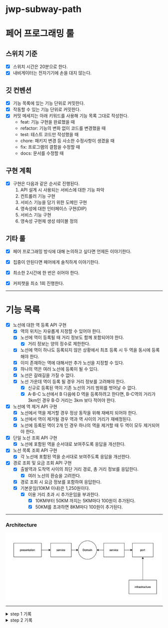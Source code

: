 # jwp-subway-path

# 페어 프로그래밍 룰

## 스위치 기준

- [x] 스위치 시간은 20분으로 한다.
- [x] 내비게이터는 전자기기에 손을 대지 않는다.

## 깃 컨벤션

- [x] 기능 목록에 있는 기능 단위로 커밋한다.
- [x] 작동할 수 있는 기능 단위로 커밋한다.
- [x] 커밋 메세지는 아래 키워드를 사용해 기능 목록 그대로 작성한다.
    - feat: 기능 구현을 완료했을 때
    - refactor: 기능의 변화 없이 코드를 변경했을 때
    - test: 테스트 코드만 작성했을 때
    - chore: 패키지 변경 등 사소한 수정사항이 생겼을 때
    - fix: 프로그램의 결함을 수정할 때
    - docs: 문서를 수정할 때

## 구현 계획

- [x] 구현은 다음과 같은 순서로 진행된다.
    1. API 설계 시 사용되는 서비스에 대한 기능 파악
    2. 컨트롤러 기능 구현 
    3. 서비스 기능을 담기 위한 도메인 구현
    4. 영속성에 대한 인터페이스 구현(DIP)
    5. 서비스 기능 구현
    6. 영속성 구현체 생성 테이블 정의

## 기타 룰

- [x] 페어 프로그래밍 방식에 대해 논의하고 싶다면 언제든 이야기한다.
- [x] 집중이 안된다면 페어에게 솔직하게 이야기한다.
- [x] 최소한 2시간에 한 번은 쉬어야 한다.
- [x] 커피챗을 최소 1회 진행한다.


---

# 기능 목록

- [x] 노선에 대한 역 등록 API 구현
  - [x] 역의 위치는 자유롭게 지정할 수 있어야 한다.
  - [x] 노선에 역이 등록될 때 거리 정보도 함께 포함되어야 한다.
    - [x] 거리 정보는 양의 정수로 제한한다.
  - [x] 노선에 역이 하나도 등록되지 않은 상황에서 최초 등록 시 두 역을 동시에 등록해야 한다.
  - [x] 이미 존재하는 역에 대해서만 추가 노선을 지정할 수 있다.
  - [x] 하나의 역은 여러 노선에 등록이 될 수 있다.
  - [x] 노선은 갈래길을 가질 수 없다.
  - [x] 노선 가운데 역이 등록 될 경우 거리 정보를 고려해야 한다.
    - [x] 신규로 등록된 역이 기존 노선의 거리 범위를 벗어날 수 없다.
    - [x] A-B-C 노선에서 B 다음에 D 역을 등록하려고 한다면, B-C역의 거리가 3km인 경우 B-D 거리는 3km 보다 적어야 한다.

- [x] 노선에 역 제거 API 구현
  - [x] 노선에서 역을 제거할 경우 정상 동작을 위해 재배치 되어야 한다.
  - [x] 노선에서 역이 제거될 경우 역과 역 사이의 거리가 재배정된다.
  - [x] 노선에 등록된 역이 2개 인 경우 하나의 역을 제거할 때 두 역이 모두 제거되어야 한다.

- [x] 단일 노선 조회 API 구현
  - [x] 노선에 포함된 역을 순서대로 보여주도록 응답을 개선한다.

- [x] 노선 목록 조회 API 구현
  - [x] 각 노선에 포함된 역을 순서대로 보여주도록 응답을 개선한다.

- [x] 경로 조회 및 요금 조회 API 구현
  - [x] 출발역과 도착역 사이의 최단 거리 경로, 총 거리 정보를 응답한다.
    - [x] 여러 노선의 환승을 고려한다.
  - [x]  경로 조회 시 요금 정보를 포함하여 응답한다.
  - [x] 기본운임(10KM 이내)은 1,250원이다.
    - [x] 이용 거리 초과 시 추가운임을 부과한다.
      - [x] 10KM부터 50KM 까지는 5KM마다 100원이 추가된다.
      - [x] 50KM를 초과하면 8KM마다 100원이 추가된다.

---
### Architecture
![img.png](img.png)

--- 

<details>
<summary> step 1 기록 </summary>
<div>

- [x] `Line` 도메인 엔티티를 CRUD용으로도 사용하기도 하고, 비즈니스 로직을 수행할 때 사용하기도 해서 문제가 많았음.
  - [x] 문제점 1: CRUD 시점에는 완전한 도메인 객체가 아님.
  - [x] 문제점 2: 하나의 도메인 엔티티가 여러 개념을 내포하고 있음.
    - [x] 따라서 `LineProperty` 라는 개념을 분리해 ID를 따로 부여했음. 
    - [x] 두 개념(CRUD, 비즈니스 로직용)은 라이프사이클이 다르기에 같은 도메인 엔티티에 정의되면 굉장히 복잡하기 떄문.
- [x] E2E 테스트 환경에서 사용하는 DataSource를 프로덕션 환경에서 사용하는 DataSource로부터 분리.
  - [x] `@SpringBootTest` 어노테이션은 기본적으로 main에 정의된 DataSource를 사용함.
    - [x] 따라서 `@AutoConfigureTestDatabase`를 통해 Embedded H2 DB를 사용하도록 변경.
    - [x] `@JdbcTest`의 경우 내부적으로 이미 해당 어노테이션이 적용되어 있어 문제가 없음.
- [x] 비즈니스 계층에서 발생하는 예외는 모두 커스텀하게 변경 
  - [x] 예측 가능한 예외를 커스텀하게 변경했을 때의 예상되는 장점은 다음과 같음.
    - [x] 예외 후처리가 쉬워짐. 예외마다 다른 처리를 적용할 수 있다.
    - [x] 예외 객체 하나로도 도메인적 표현이 가능해진다.
    - [x] 다른 라이브러리, 프레임워크에서 발생시키는 예외와 겹칠 일이 없다. (제일 중요한 부분이지 않을까)
  - [x] 하지만 커스텀 예외를 사용하면서 생기는 비용도 무시할 수 없음.
    - [x] 예외 객체까지도 관리포인트가 된다.
    - [x] 예외마다 처리가 달라지는 것이 아니라면 이점이 크게 없을 수 있다.
  - [x] 조금 더 고민해보기.
- [x] "SELECT ... WHERE ... IN" 으로 쿼리 개선
  - [x] 여러 번의 쿼리를 단 한 번의 쿼리로 리스트 형태로 받아올 수 있게 됨
- [x] 어플리케이션 레벨에서 조인과 비슷한 기능을 하는 코드 작성
  - [x] N번 쿼리를 보내야 했던 문제를 1번으로 해결
  - [x] 데이터베이스 레벨에서 조인을 하는 방법도 있을 듯 한데.. 관련 DAO나 Row를 또 한번 만들어줘야 하는 문제점
    - [x] 조인할 때마다 새로운 DAO를 만들 것인가?

</div>
</details>

<details>
<summary> step 2 기록 </summary>
<div>

# step 2 기록
- [x] `ON DELETE RESTRICT` 를 통해 외래키 제약조건 부여
  - [x] `SECTION` 의 참조 필드는 `STATION` 행이 삭제되었다고 해서 같이 삭제가 되거나 NULL 처리를 할 수 없음
    - [x] 도메인 제약조건이 깨지기 때문.
    - [x] 따라서 서비스 로직에서 삭제 방어를 하거나, 외래키에 제약조건을 부여하는 방법이 있을 듯 함.
    - [x] 이번에는 외래키 제약조건을 통해 무결성 보장.
- [x] 현재 `동일한 이름을 가진 STATION을 두 번 생성하려는 경우` 등은 테이블 제약조건에 의해 불가능하다.
  - [x] 즉, 영속성 레벨에서 예외가 발생한다.
  - [x] 이는 다르게 말하면 불필요한 데이터가 영속성 레이어까지 침투한다는 것이다.
  - [x] 영속성 레이어까지 신뢰하지 못하는 데이터를 침투시킬것인가? 그렇다면 서비스에서 모든 무결성 검사를 진행해야 할까? 고민해보기.
- [x] 기본적으로 제공된 코드에 `logback-access.xml`이 존재했고, 이에 대한 의존성도 설정되어 있었음.
  - [x] 찾아보니 컨테이너 레벨에서 로깅 기능을 제공해주는 듯 함.
    - [x] 프로젝트 할 때 도입 고려해보면 좋을 듯.
- [x] 서비스 레이어에서 입력/출력 모델 생성
  - [x] 표현 계층과 비즈니스 계층의 격리를 하기 위함
- [x] `RouteMap` 객체를 재사용 가능하게 변경
  - [x] `Station`을 들고 있는게 아닌, `Section`을 들고 있게 한다면 그래프 탐색에도 재사용 가능
- [x] 경로를 구하는 로직이나, 요금을 계산하는 로직은 우리 시스템의 일부인데 도메인 엔티티 어디에서도 이런 기능은 존재하지 않는다.
  - [x] 즉, `경로 및 요금 로직`을 외부 모듈로 다루니까 이런 문제가 발생함.
  - [x] 하지만 시스템의 핵심 로직이라고 하더라도 무조건 다 도메인 엔티티에 정의되어야 하는 건 아니지 않을까?
    - [x] 예를 들어, 인증도 핵심 로직이지만 도메인 엔티티에 인증 절차를 직접 정의하지는 않음.
- [x] service 테스트에 대한 고민
  - [x] `LineService`는 `LineProperty`, `Station` 데이터가 존재한다는 가정 하에 동작할 수 있다.
    - [x] 그러면 Mocking을 할 것인가? 테스트 코드가 너무 더러워짐.
    - [x] Mocking을 하지 않을 것인가? 그러면 더미 데이터를 매번 생성해줘야 함.
  - [x] 아니면 Fake 객체를 만들 것인가?
- [x] swagger 사용, API 명세 자동화했음.
  - [x] 정말 기본적인 기능만 사용했는데, 추후 프로젝트 시 적절하게 사용한다면 협업이 용이해질 듯 함.
</div> 
</details>
